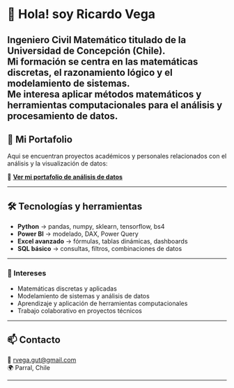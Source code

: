 # 👋 Hola! soy Ricardo Vega

Ingeniero Civil Matemático titulado de la Universidad de Concepción (Chile).  
Mi formación se centra en las **matemáticas discretas**, el razonamiento lógico y el modelamiento de sistemas.  
Me interesa aplicar métodos matemáticos y herramientas computacionales para el **análisis y procesamiento de datos**.
---

## 📂 Mi Portafolio
Aqui se encuentran proyectos académicos y personales relacionados con el análisis y la visualización de datos:

🔗 [**Ver mi portafolio de análisis de datos**](https://github.com/Rvega-gut/portafolio-ricardo-vega)

---

## 🛠️ Tecnologías y herramientas
- **Python** → pandas, numpy, sklearn, tensorflow, bs4  
- **Power BI** → modelado, DAX, Power Query  
- **Excel avanzado** → fórmulas, tablas dinámicas, dashboards  
- **SQL básico** → consultas, filtros, combinaciones de datos  

---

### 🌱 Intereses
- Matemáticas discretas y aplicadas  
- Modelamiento de sistemas y análisis de datos  
- Aprendizaje y aplicación de herramientas computacionales  
- Trabajo colaborativo en proyectos técnicos

---

## 📫 Contacto
📧 rvega.gut@gmail.com  
🌍 Parral, Chile  
<!--💼 [LinkedIn](https://www.linkedin.com/) *(agrega tu perfil si lo tienes)* --> 

---
